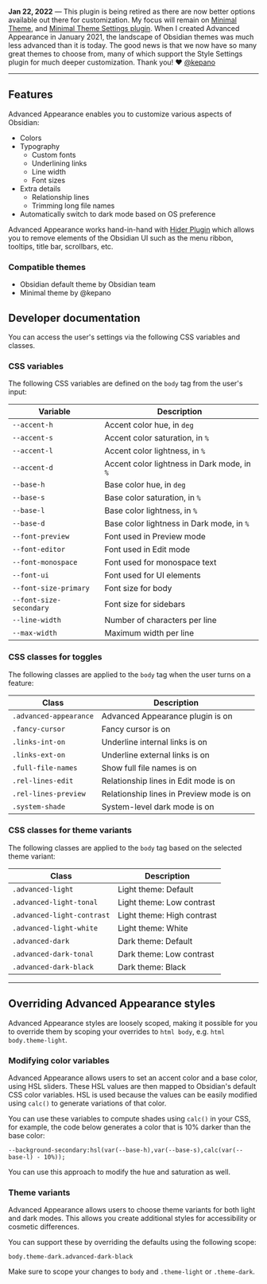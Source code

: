 **Jan 22, 2022** — This plugin is being retired as there are now better options available out there for customization. My focus will remain on [Minimal Theme](https://github.com/kepano/obsidian-minimal), and [Minimal Theme Settings plugin](https://github.com/kepano/obsidian-minimal-settings). When I created Advanced Appearance in January 2021, the landscape of Obsidian themes was much less advanced than it is today. The good news is that we now have so many great themes to choose from, many of which support the Style Settings plugin for much deeper customization. Thank you! ❤️ [@kepano](https://twitter.com/kepano)

---

## Features

Advanced Appearance enables you to customize various aspects of Obsidian:

- Colors
- Typography
  - Custom fonts
  - Underlining links
  - Line width
  - Font sizes
- Extra details
  - Relationship lines
  - Trimming long file names
- Automatically switch to dark mode based on OS preference

Advanced Appearance works hand-in-hand with [Hider Plugin](https://github.com/kepano/obsidian-hider) which allows you to remove elements of the Obsidian UI such as the menu ribbon, tooltips, title bar, scrollbars, etc.

### Compatible themes

- Obsidian default theme by Obsidian team
- Minimal theme by @kepano

## Developer documentation

You can access the user's settings via the following CSS variables and classes.

### CSS variables

The following CSS variables are defined on the `body` tag from the user's input:

| Variable | Description |
| ------ | ----- |
| `--accent-h` | Accent color hue, in `deg` |
| `--accent-s` | Accent color saturation, in `%` |
| `--accent-l` | Accent color lightness, in `%` |
| `--accent-d` | Accent color lightness in Dark mode, in `%` |
| `--base-h` | Base color hue, in `deg` |
| `--base-s` | Base color saturation, in `%` |
| `--base-l` | Base color lightness, in `%` |
| `--base-d` | Base color lightness in Dark mode, in `%` |
| `--font-preview` | Font used in Preview mode |
| `--font-editor` | Font used in Edit mode |
| `--font-monospace` | Font used for monospace text |
| `--font-ui` | Font used for UI elements |
| `--font-size-primary` | Font size for body |
| `--font-size-secondary` | Font size for sidebars |
| `--line-width` | Number of characters per line  |
| `--max-width` | Maximum width per line |

### CSS classes for toggles

The following classes are applied to the `body` tag when the user turns on a feature:

| Class | Description |
| ------ | ----- |
| `.advanced-appearance` | Advanced Appearance plugin is on |
| `.fancy-cursor` | Fancy cursor is on |
| `.links-int-on` | Underline internal links is on |
| `.links-ext-on` | Underline external links is on |
| `.full-file-names` | Show full file names is on |
| `.rel-lines-edit` | Relationship lines in Edit mode is on |
| `.rel-lines-preview` | Relationship lines in Preview mode is on |
| `.system-shade` | System-level dark mode is on |

### CSS classes for theme variants

The following classes are applied to the `body` tag based on the selected theme variant:

| Class | Description |
| ------ | ----- |
| `.advanced-light` | Light theme: Default |
| `.advanced-light-tonal` | Light theme: Low contrast |
| `.advanced-light-contrast` | Light theme: High contrast |
| `.advanced-light-white` | Light theme: White |
| `.advanced-dark` | Dark theme: Default |
| `.advanced-dark-tonal` | Dark theme: Low contrast |
| `.advanced-dark-black` | Dark theme: Black |

---

## Overriding Advanced Appearance styles

Advanced Appearance styles are loosely scoped, making it possible for you to override them by  scoping your overrides to `html body`, e.g. `html body.theme-light`.

### Modifying color variables

Advanced Appearance allows users to set an accent color and a base color, using HSL sliders. These HSL values are then mapped to Obsidian's default CSS color variables. HSL is used because the values can be easily modified using `calc()` to generate variations of that color. 

You can use these variables to compute shades using `calc()` in your CSS, for example, the code below generates a color that is 10% darker than the base color:

```
--background-secondary:hsl(var(--base-h),var(--base-s),calc(var(--base-l) - 10%));
```

You can use this approach to modify the hue and saturation as well.

### Theme variants

Advanced Appearance allows users to choose theme variants for both light and dark modes. This allows you create additional styles for accessibility or cosmetic differences. 

You can support these by overriding the defaults using the following scope:

```
body.theme-dark.advanced-dark-black
```

Make sure to scope your changes to `body` and `.theme-light` or `.theme-dark`.
